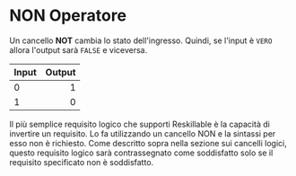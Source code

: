 # NON Operatore

Un cancello **NOT** cambia lo stato dell'ingresso. Quindi, se l'input è `VERO` allora l'output sarà `FALSE` e viceversa.

| Input | Output |
| ----- | ------:|
| 0     |      1 |
| 1     |      0 |

Il più semplice requisito logico che supporti Reskillable è la capacità di invertire un requisito. Lo fa utilizzando un cancello NON e la sintassi per esso non è richiesto. Come descritto sopra nella sezione sui cancelli logici, questo requisito logico sarà contrassegnato come soddisfatto solo se il requisito specificato non è soddisfatto.